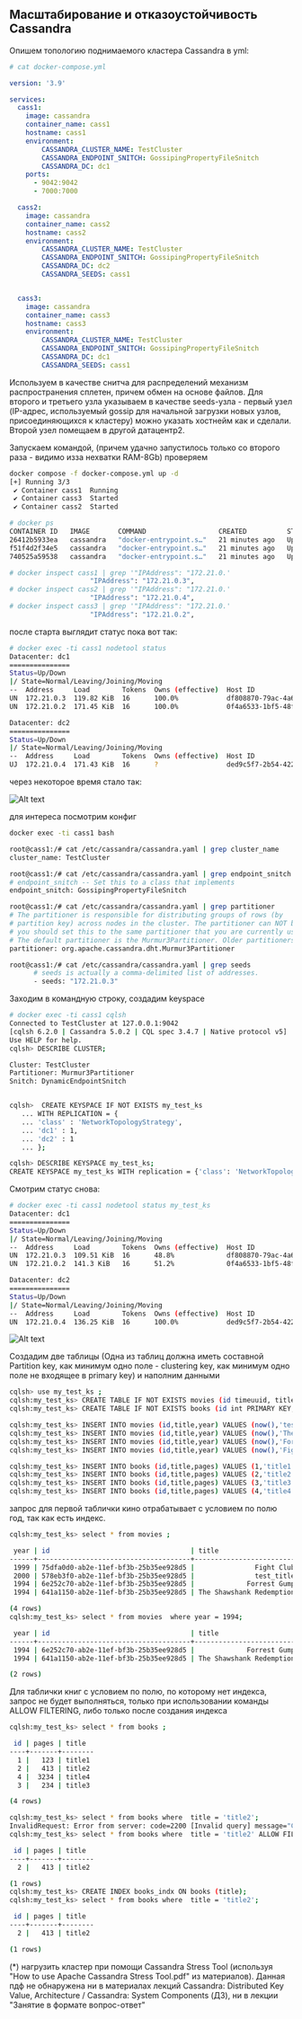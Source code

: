 
## Масштабирование и отказоустойчивость Cassandra

Опишем топологию поднимаемого кластера Cassandra в yml:

```yaml
# cat docker-compose.yml

version: '3.9'

services:
  cass1:
    image: cassandra
    container_name: cass1
    hostname: cass1
    environment:
        CASSANDRA_CLUSTER_NAME: TestCluster
        CASSANDRA_ENDPOINT_SNITCH: GossipingPropertyFileSnitch
        CASSANDRA_DC: dc1
    ports:
      - 9042:9042
      - 7000:7000

  cass2:
    image: cassandra
    container_name: cass2
    hostname: cass2
    environment:
        CASSANDRA_CLUSTER_NAME: TestCluster
        CASSANDRA_ENDPOINT_SNITCH: GossipingPropertyFileSnitch
        CASSANDRA_DC: dc2
        CASSANDRA_SEEDS: cass1


  cass3:
    image: cassandra
    container_name: cass3
    hostname: cass3
    environment:
        CASSANDRA_CLUSTER_NAME: TestCluster
        CASSANDRA_ENDPOINT_SNITCH: GossipingPropertyFileSnitch
        CASSANDRA_DC: dc1
        CASSANDRA_SEEDS: cass1

```
Используем в качестве снитча для распределений механизм распространения сплетен, причем обмен на основе файлов. Для второго и третьего узла указываем в качестве seeds-узла - первый узел (IP-адрес, используемый gossip для начальной загрузки новых узлов, присоединяющихся к кластеру) можно указать хостнейм как и сделали. Второй узел помещаем в другой датацентр2.

Запускаем командой, (причем удачно запустилось только со второго раза - видимо изза нехватки RAM-8Gb) проверяем
```bash
docker compose -f docker-compose.yml up -d
[+] Running 3/3
 ✔ Container cass1  Running                                                                                                                                                               0.0s
 ✔ Container cass3  Started                                                                                                                                                               0.3s
 ✔ Container cass2  Started

# docker ps
CONTAINER ID   IMAGE       COMMAND                  CREATED          STATUS          PORTS                                                                                                                NAMES
26412b5933ea   cassandra   "docker-entrypoint.s…"   21 minutes ago   Up 18 minutes   7000-7001/tcp, 7199/tcp, 9042/tcp, 9160/tcp                                                                          cass2
f51f4d2f34e5   cassandra   "docker-entrypoint.s…"   21 minutes ago   Up 21 minutes   7001/tcp, 0.0.0.0:7000->7000/tcp, :::7000->7000/tcp, 7199/tcp, 0.0.0.0:9042->9042/tcp, :::9042->9042/tcp, 9160/tcp   cass1
740525a59538   cassandra   "docker-entrypoint.s…"   21 minutes ago   Up 18 minutes   7000-7001/tcp, 7199/tcp, 9042/tcp, 9160/tcp                                                                          cass3

# docker inspect cass1 | grep '"IPAddress": "172.21.0.'
                    "IPAddress": "172.21.0.3",
# docker inspect cass2 | grep '"IPAddress": "172.21.0.'
                    "IPAddress": "172.21.0.4",
# docker inspect cass3 | grep '"IPAddress": "172.21.0.'
                    "IPAddress": "172.21.0.2",

```
после старта выглядит статус пока вот так:

```bash
# docker exec -ti cass1 nodetool status
Datacenter: dc1
===============
Status=Up/Down
|/ State=Normal/Leaving/Joining/Moving
--  Address     Load        Tokens  Owns (effective)  Host ID                               Rack
UN  172.21.0.3  119.82 KiB  16      100.0%            df808870-79ac-4a69-a814-10fae669d481  rack1
UN  172.21.0.2  171.45 KiB  16      100.0%            0f4a6533-1bf5-48f6-9020-2e58d37eaf80  rack1

Datacenter: dc2
===============
Status=Up/Down
|/ State=Normal/Leaving/Joining/Moving
--  Address     Load        Tokens  Owns (effective)  Host ID                               Rack
UJ  172.21.0.4  171.43 KiB  16      ?                 ded9c5f7-2b54-422e-8d8d-94bbd2636b60  rack1
```

через некоторое время стало так:

![Alt text](status.png?raw=true "status")

для интереса посмотрим конфиг
```sh
docker exec -ti cass1 bash

root@cass1:/# cat /etc/cassandra/cassandra.yaml | grep cluster_name
cluster_name: TestCluster

root@cass1:/# cat /etc/cassandra/cassandra.yaml | grep endpoint_snitch
# endpoint_snitch -- Set this to a class that implements
endpoint_snitch: GossipingPropertyFileSnitch

root@cass1:/# cat /etc/cassandra/cassandra.yaml | grep partitioner
# The partitioner is responsible for distributing groups of rows (by
# partition key) across nodes in the cluster. The partitioner can NOT be
# you should set this to the same partitioner that you are currently using.
# The default partitioner is the Murmur3Partitioner. Older partitioners
partitioner: org.apache.cassandra.dht.Murmur3Partitioner

root@cass1:/# cat /etc/cassandra/cassandra.yaml | grep seeds
      # seeds is actually a comma-delimited list of addresses.
      - seeds: "172.21.0.3"
```

Заходим в командную строку, создадим keyspace
```sh
# docker exec -ti cass1 cqlsh
Connected to TestCluster at 127.0.0.1:9042
[cqlsh 6.2.0 | Cassandra 5.0.2 | CQL spec 3.4.7 | Native protocol v5]
Use HELP for help.
cqlsh> DESCRIBE CLUSTER;

Cluster: TestCluster
Partitioner: Murmur3Partitioner
Snitch: DynamicEndpointSnitch


cqlsh>  CREATE KEYSPACE IF NOT EXISTS my_test_ks
   ... WITH REPLICATION = {
   ... 'class' : 'NetworkTopologyStrategy',
   ... 'dc1' : 1,
   ... 'dc2' : 1
   ... };

cqlsh> DESCRIBE KEYSPACE my_test_ks;
CREATE KEYSPACE my_test_ks WITH replication = {'class': 'NetworkTopologyStrategy', 'dc2': '1', 'dc1': '1'}  AND durable_writes = true;
```
Смотрим статус снова:
```sh
# docker exec -ti cass1 nodetool status my_test_ks
Datacenter: dc1
===============
Status=Up/Down
|/ State=Normal/Leaving/Joining/Moving
--  Address     Load        Tokens  Owns (effective)  Host ID                               Rack
UN  172.21.0.3  109.51 KiB  16      48.8%             df808870-79ac-4a69-a814-10fae669d481  rack1
UN  172.21.0.2  141.3 KiB   16      51.2%             0f4a6533-1bf5-48f6-9020-2e58d37eaf80  rack1

Datacenter: dc2
===============
Status=Up/Down
|/ State=Normal/Leaving/Joining/Moving
--  Address     Load        Tokens  Owns (effective)  Host ID                               Rack
UN  172.21.0.4  136.25 KiB  16      100.0%            ded9c5f7-2b54-422e-8d8d-94bbd2636b60  rack1
```

![Alt text](status2.png?raw=true "status2")


Создадим две таблицы (Одна из таблиц должна иметь составной Partition key, как минимум одно поле - clustering key, как минимум одно поле не входящее в primary key)
и наполним данными
```bash
cqlsh> use my_test_ks ;
cqlsh:my_test_ks> CREATE TABLE IF NOT EXISTS movies (id timeuuid, title text, year int, PRIMARY KEY (year,id)) CLUSTERING ORDER BY (id DESC);
cqlsh:my_test_ks> CREATE TABLE IF NOT EXISTS books (id int PRIMARY KEY, title text, pages int);

cqlsh:my_test_ks> INSERT INTO movies (id,title,year) VALUES (now(),'test_title',2000);
cqlsh:my_test_ks> INSERT INTO movies (id,title,year) VALUES (now(),'The Shawshank Redemption',1994);
cqlsh:my_test_ks> INSERT INTO movies (id,title,year) VALUES (now(),'Forrest Gump',1994);
cqlsh:my_test_ks> INSERT INTO movies (id,title,year) VALUES (now(),'Fight Club',1999);

cqlsh:my_test_ks> INSERT INTO books (id,title,pages) VALUES (1,'title1',123);
cqlsh:my_test_ks> INSERT INTO books (id,title,pages) VALUES (2,'title2',413);
cqlsh:my_test_ks> INSERT INTO books (id,title,pages) VALUES (3,'title3',234);
cqlsh:my_test_ks> INSERT INTO books (id,title,pages) VALUES (4,'title4',3234);
```

запрос для первой таблички кино отрабатывает с условием по полю год, так как есть индекс.
```sh
cqlsh:my_test_ks> select * from movies ;

 year | id                                   | title
------+--------------------------------------+--------------------------
 1999 | 75dfa0d0-ab2e-11ef-bf3b-25b35ee928d5 |               Fight Club
 2000 | 578eb3f0-ab2e-11ef-bf3b-25b35ee928d5 |               test_title
 1994 | 6e252c70-ab2e-11ef-bf3b-25b35ee928d5 |             Forrest Gump
 1994 | 641a1150-ab2e-11ef-bf3b-25b35ee928d5 | The Shawshank Redemption

(4 rows)
cqlsh:my_test_ks> select * from movies  where year = 1994;

 year | id                                   | title
------+--------------------------------------+--------------------------
 1994 | 6e252c70-ab2e-11ef-bf3b-25b35ee928d5 |             Forrest Gump
 1994 | 641a1150-ab2e-11ef-bf3b-25b35ee928d5 | The Shawshank Redemption

(2 rows)
```
Для таблички книг с условием по полю, по которому нет индекса, запрос не будет выполняться, только при использовании команды ALLOW FILTERING, либо только после создания индекса
```sh
cqlsh:my_test_ks> select * from books ;

 id | pages | title
----+-------+--------
  1 |   123 | title1
  2 |   413 | title2
  4 |  3234 | title4
  3 |   234 | title3

(4 rows)

cqlsh:my_test_ks> select * from books where  title = 'title2';
InvalidRequest: Error from server: code=2200 [Invalid query] message="Cannot execute this query as it might involve data filtering and thus may have unpredictable performance. If you want to execute this query despite the performance unpredictability, use ALLOW FILTERING"
cqlsh:my_test_ks> select * from books where  title = 'title2' ALLOW FILTERING;

 id | pages | title
----+-------+--------
  2 |   413 | title2

(1 rows)
cqlsh:my_test_ks> CREATE INDEX books_indx ON books (title);
cqlsh:my_test_ks> select * from books where  title = 'title2';

 id | pages | title
----+-------+--------
  2 |   413 | title2

(1 rows)
```

(*) нагрузить кластер при помощи Cassandra Stress Tool (используя "How to use Apache Cassandra Stress Tool.pdf" из материалов).
Данная пдф не обнаружена ни в материалах лекций Cassandra: Distributed Key Value, Architecture / Cassandra: System Components (ДЗ), ни в лекции "Занятие в формате вопрос-ответ"